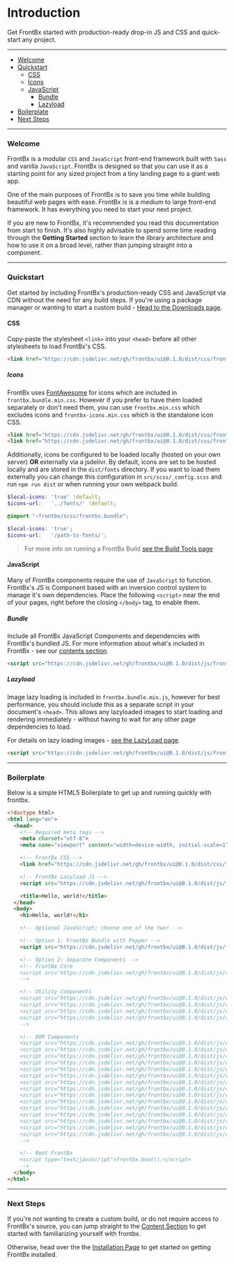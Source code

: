 # Introduction

Get FrontBx started with production-ready drop-in JS and CSS and quick-start any project.

---

*   [Welcome](#welcome)
*   [Quickstart](#quickstart)
    *   [CSS](#css)
      *   [Icons](#icons)
    *   [JavaScript](#javascript)
        *   [Bundle](#bundle)
        *   [Lazyload](#lazyload)
*   [Boilerplate](#boilerplate)
*   [Next Steps](#next-steps)

---

### Welcome

FrontBx is a modular `CSS` and `JavaScript` front-end framework built with `Sass` and vanilla `JavaScript`. FrontBx is designed so that you can use it as a starting point for any sized project from a tiny landing page to a giant web app.

One of the main purposes of FrontBx is to save you time while building beautiful web pages with ease. FrontBx is is a medium to large front-end framework. It has everything you need to start your next project.

If you are new to FrontBx, it's recommended you read this documentation from start to finish. It's also highly advisable to spend some time reading through the **Getting Started** section to learn the library architecture and how to use it on a broad level, rather than jumping straight into a component.

---

### Quickstart

Get started by including FrontBx's production-ready CSS and JavaScript via CDN without the need for any build steps. If you're using a package manager or wanting to start a custom build - [Head to the Downloads page](../download/index.html).


#### CSS

Copy-paste the stylesheet `<link>` into your `<head>` before all other stylesheets to load FrontBx's CSS.

```html
<link href="https://cdn.jsdelivr.net/gh/frontbx/ui@0.1.0/dist/css/frontbx.bundle.min.css" rel="stylesheet" crossorigin="anonymous">
```

##### Icons

FrontBx uses [FontAwesome](https://fontawesome.com/) for icons which are included in `frontbx.bundle.min.css`. However if you prefer to have them loaded separately or don't need them, you can use `frontbx.min.css` which excludes icons and `frontbx-icons.min.css` which is the standalone icon CSS.

```html
<link href="https://cdn.jsdelivr.net/gh/frontbx/ui@0.1.0/dist/css/frontbx.min.css" rel="stylesheet" crossorigin="anonymous">
<link href="https://cdn.jsdelivr.net/gh/frontbx/ui@0.1.0/dist/css/frontbx-icons.min.css" rel="stylesheet" crossorigin="anonymous">
```

Additionally, icons be configured to be loaded locally (hosted on your own server) **OR** externally via a jsdelivr. By default, icons are set to be hosted locally and are stored in the `dist/fonts` directory. If you want to load them externally you can change this configuration in `src/scss/_config.scss` and run `npm run dist` or when running your own webpack build.

```scss
$local-icons: 'true' !default;
$icons-url:   '../fonts/' !default;
```

```scss
@import "~frontbx/scss/frontbx.bundle";

$local-icons: 'true';
$icons-url:   '/path-to-fonts/';
```

> For more info on running a FrontBx Build [see the Build Tools page](../build-tools/index.html)

#### JavaScript

Many of FrontBx components require the use of `JavaScript` to function. FrontBx's JS is Component based with an inversion control system to manage it's own dependencies. Place the following `<script>` near the end of your pages, right before the closing `</body>` tag, to enable them.


##### Bundle

Include all FrontBx JavaScript Components and dependencies with FrontBx's bundled JS. For more information about what's included in FrontBx - see our [contents section](../contents/index.html).

```html
<script src="https://cdn.jsdelivr.net/gh/frontbx/ui@0.1.0/dist/js/frontbx.bundle.min.js" crossorigin="anonymous"></script>
```

##### Lazyload

Image lazy loading is included in `frontbx.bundle.min.js`, however for best performance, you should include this as a separate script in your document's `<head>`. This allows any lazyloaded images to start loading and rendering immediately - without having to wait for any other page dependencies to load.

For details on lazy loading images - [see the LazyLoad page](../../images/lazyload/index.html).

```html
<script src="https://cdn.jsdelivr.net/gh/frontbx/ui@0.1.0/dist/js/frontbx-lazyload.min.js" crossorigin="anonymous"></script>
```



--- 

### Boilerplate

Below is a simple HTML5 Boilerplate to get up and running quickly with frontbx.

```html
<!doctype html>
<html lang="en">
  <head>
    <!-- Required meta tags -->
    <meta charset="utf-8">
    <meta name="viewport" content="width=device-width, initial-scale=1">

    <!-- FrontBx CSS -->
    <link href="https://cdn.jsdelivr.net/gh/frontbx/ui@0.1.0/dist/css/frontbx.min.css" rel="stylesheet" crossorigin="anonymous">

    <!-- FrontBx Lazyload JS -->
    <script src="https://cdn.jsdelivr.net/gh/frontbx/ui@0.1.0/dist/js/frontbx.lazyload.min.js" crossorigin="anonymous"></script>

    <title>Hello, world!</title>
  </head>
  <body>
    <h1>Hello, world!</h1>

    <!-- Optional JavaScript; choose one of the two! -->

    <!-- Option 1: FrontBx Bundle with Popper -->
    <script src="https://cdn.jsdelivr.net/gh/frontbx/ui@0.1.0/dist/js/frontbx.bundle.min.js" crossorigin="anonymous"></script>

    <!-- Option 2: Separate Components -->
    <!-- FrontBx Core
    <script src="https://cdn.jsdelivr.net/gh/frontbx/ui@0.1.0/dist/js/components/core.js" crossorigin="anonymous"></script>
    -->

    <!-- Utility Components 
    <script src="https://cdn.jsdelivr.net/gh/frontbx/ui@0.1.0/dist/js/components/ajax.js" crossorigin="anonymous"></script>
    <script src="https://cdn.jsdelivr.net/gh/frontbx/ui@0.1.0/dist/js/components/pjax.js" crossorigin="anonymous"></script>
    <script src="https://cdn.jsdelivr.net/gh/frontbx/ui@0.1.0/dist/js/components/formvalidator.js" crossorigin="anonymous"></script>
    <script src="https://cdn.jsdelivr.net/gh/frontbx/ui@0.1.0/dist/js/components/inputmask.js" crossorigin="anonymous"></script>
    -->

    <!-- DOM Components
    <script src="https://cdn.jsdelivr.net/gh/frontbx/ui@0.1.0/dist/js/components/ripple.js" crossorigin="anonymous"></script>
    <script src="https://cdn.jsdelivr.net/gh/frontbx/ui@0.1.0/dist/js/components/dropdown.js" crossorigin="anonymous"></script>
    <script src="https://cdn.jsdelivr.net/gh/frontbx/ui@0.1.0/dist/js/components/tab.js" crossorigin="anonymous"></script>
    <script src="https://cdn.jsdelivr.net/gh/frontbx/ui@0.1.0/dist/js/components/message.js" crossorigin="anonymous"></script>
    <script src="https://cdn.jsdelivr.net/gh/frontbx/ui@0.1.0/dist/js/components/waypoint.js" crossorigin="anonymous"></script>
    <script src="https://cdn.jsdelivr.net/gh/frontbx/ui@0.1.0/dist/js/components/drawer.js" crossorigin="anonymous"></script>
    <script src="https://cdn.jsdelivr.net/gh/frontbx/ui@0.1.0/dist/js/components/modal.js" crossorigin="anonymous"></script>
    <script src="https://cdn.jsdelivr.net/gh/frontbx/ui@0.1.0/dist/js/components/backdrop.js" crossorigin="anonymous"></script>
    <script src="https://cdn.jsdelivr.net/gh/frontbx/ui@0.1.0/dist/js/components/frontdrop.js" crossorigin="anonymous"></script>
    <script src="https://cdn.jsdelivr.net/gh/frontbx/ui@0.1.0/dist/js/components/notification.js" crossorigin="anonymous"></script>
    <script src="https://cdn.jsdelivr.net/gh/frontbx/ui@0.1.0/dist/js/components/skeleton.js" crossorigin="anonymous"></script>
    <script src="https://cdn.jsdelivr.net/gh/frontbx/ui@0.1.0/dist/js/components/slider.js" crossorigin="anonymous"></script>
    <script src="https://cdn.jsdelivr.net/gh/frontbx/ui@0.1.0/dist/js/components/chips.js" crossorigin="anonymous"></script>
    <script src="https://cdn.jsdelivr.net/gh/frontbx/ui@0.1.0/dist/js/components/collapse.js" crossorigin="anonymous"></script>
    <script src="https://cdn.jsdelivr.net/gh/frontbx/ui@0.1.0/dist/js/components/list.js" crossorigin="anonymous"></script>
    -->

    <!-- Boot FrontBx
    <script type="text/javascript">frontbx.boot();</script>
    -->
  </body>
</html>
```

---

### Next Steps

If you're not wanting to create a custom build, or do not require access to FrontBx's source, you can jump straight to the [Content Section](../../content/typography/index.html) to get started with familiarizing yourself with frontbx.

Otherwise, head over the the [Installation Page](../installation/index.html) to get started on getting FrontBx installed.

